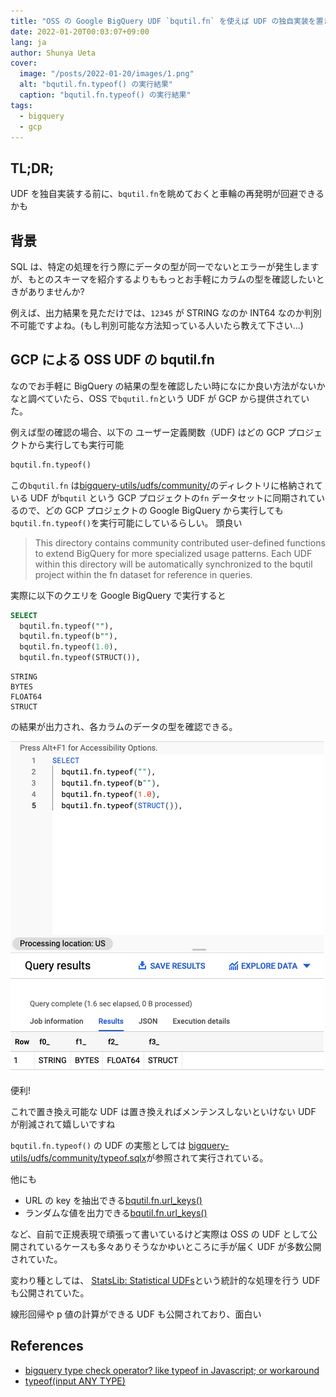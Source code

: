 ```yaml
---
title: "OSS の Google BigQuery UDF `bqutil.fn` を使えば UDF の独自実装を置き換えられるかもしれない"
date: 2022-01-20T00:03:07+09:00
lang: ja
author: Shunya Ueta
cover:
  image: "/posts/2022-01-20/images/1.png"
  alt: "bqutil.fn.typeof() の実行結果"
  caption: "bqutil.fn.typeof() の実行結果"
tags:
  - bigquery
  - gcp
---
```


## TL;DR;

UDF を独自実装する前に、`bqutil.fn`を眺めておくと車輪の再発明が回避できるかも

## 背景

SQL は、特定の処理を行う際にデータの型が同一でないとエラーが発生しますが、もとのスキーマを紹介するよりももっとお手軽にカラムの型を確認したいときがありませんか?

例えば、出力結果を見ただけでは、`12345` が STRING なのか INT64 なのか判別不可能ですよね。(もし判別可能な方法知っている人いたら教えて下さい...)

## GCP による OSS UDF の bqutil.fn

なのでお手軽に BigQuery の結果の型を確認したい時になにか良い方法がないかなと調べていたら、OSS で`bqutil.fn`という UDF が GCP から提供されていた。

例えば型の確認の場合、以下の ユーザー定義関数（UDF) はどの GCP プロジェクトから実行しても実行可能

```sql
bqutil.fn.typeof()
```

この`bqutil.fn` は[bigquery-utils/udfs/community/](https://github.com/GoogleCloudPlatform/bigquery-utils/tree/master/udfs/community#typeofinput-any-type)のディレクトリに格納されている UDF が`bqutil` という GCP プロジェクトの`fn` データセットに同期されているので、どの GCP プロジェクトの Google BigQuery から実行しても `bqutil.fn.typeof()`を実行可能にしているらしい。
頭良い

> This directory contains community contributed user-defined functions to extend BigQuery for more specialized usage patterns. Each UDF within this directory will be automatically synchronized to the bqutil project within the fn dataset for reference in queries.

実際に以下のクエリを Google BigQuery で実行すると

```sql
SELECT
  bqutil.fn.typeof(""),
  bqutil.fn.typeof(b""),
  bqutil.fn.typeof(1.0),
  bqutil.fn.typeof(STRUCT()),
```

```
STRING
BYTES
FLOAT64
STRUCT
```

の結果が出力され、各カラムのデータの型を確認できる。

![result](/posts/2022-01-20/images/1.png)

便利!

これで置き換え可能な UDF は置き換えればメンテンスしないといけない UDF が削減されて嬉しいですね

`bqutil.fn.typeof()` の UDF の実態としては
[bigquery-utils/udfs/community/typeof.sqlx](https://github.com/GoogleCloudPlatform/bigquery-utils/blob/master/udfs/community/typeof.sqlx)が参照されて実行されている。

他にも

- URL の key を抽出できる[bqutil.fn.url_keys()](https://github.com/GoogleCloudPlatform/bigquery-utils/tree/master/udfs/community#url_keysquery-string)
- ランダムな値を出力できる[bqutil.fn.url_keys()](https://github.com/GoogleCloudPlatform/bigquery-utils/tree/master/udfs/community#random_valuearr-any-type)

など、自前で正規表現で頑張って書いているけど実際は OSS の UDF として公開されているケースも多々ありそうなかゆいところに手が届く UDF が多数公開されていた。

変わり種としては、
[StatsLib: Statistical UDFs](https://github.com/GoogleCloudPlatform/bigquery-utils/tree/master/udfs/community#statslib-statistical-udfs)という統計的な処理を行う UDF も公開されていた。

線形回帰や p 値の計算ができる UDF も公開されており、面白い

## References

- [bigquery type check operator? like typeof in Javascript; or workaround](https://stackoverflow.com/questions/43730045/bigquery-type-check-operator-like-typeof-in-javascript-or-workaround)
- [typeof(input ANY TYPE)](https://github.com/GoogleCloudPlatform/bigquery-utils/tree/master/udfs/community#typeofinput-any-type)
